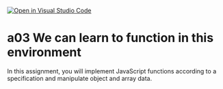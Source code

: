 [![Open in Visual Studio Code](https://classroom.github.com/assets/open-in-vscode-f059dc9a6f8d3a56e377f745f24479a46679e63a5d9fe6f495e02850cd0d8118.svg)](https://classroom.github.com/online_ide?assignment_repo_id=6317909&assignment_repo_type=AssignmentRepo)
# a03 We can learn to function in this environment
In this assignment, you will implement JavaScript functions according to a specification and manipulate object and array data.
